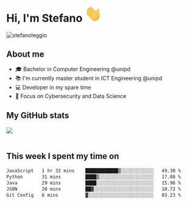 # Hi, I'm Stefano <img src="https://raw.githubusercontent.com/stefanoleggio/stefanoleggio/main/images/wave.gif" width="45px">

<p align="left"> <img src="https://komarev.com/ghpvc/?username=stefanoleggio&label=Views&color=blue&style=plastic" alt="stefanoleggio" /></p>

## About me
- 🎓 Bachelor in Computer Engineering @unipd
- 📚 I'm currently master student in ICT Engineering @unipd
- 💻 Developer in my spare time
- 🎯 Focus on Cybersecurity and Data Science


## My GitHub stats

<a href="https://github.com/anuraghazra/github-readme-stats" >
  <img align="center" src="https://github-readme-stats.vercel.app/api/top-langs/?username=stefanoleggio&langs_count=10&hide=html,blade&layout=compact&count_private=true&theme=swift" />
</a>
</br>
</br>

## This week I spent my time on


<!--START_SECTION:waka-->
```text
JavaScript   1 hr 32 mins    ████████████▒░░░░░░░░░░░░   49.30 % 
Python       31 mins         ████▒░░░░░░░░░░░░░░░░░░░░   17.08 % 
Java         29 mins         ████░░░░░░░░░░░░░░░░░░░░░   15.96 % 
JSON         20 mins         ██▓░░░░░░░░░░░░░░░░░░░░░░   10.72 % 
Git Config   6 mins          ▓░░░░░░░░░░░░░░░░░░░░░░░░   03.23 % 
```
<!--END_SECTION:waka-->

